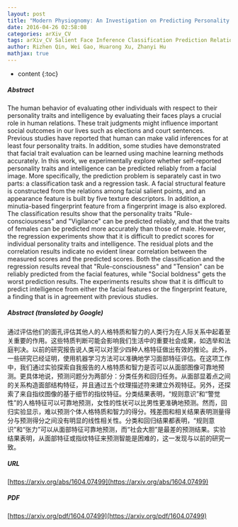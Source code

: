 ```yaml
---
layout: post
title: "Modern Physiognomy: An Investigation on Predicting Personality Traits and Intelligence from the Human Face"
date: 2016-04-26 02:58:08
categories: arXiv_CV
tags: arXiv_CV Salient Face Inference Classification Prediction Relation
author: Rizhen Qin, Wei Gao, Huarong Xu, Zhanyi Hu
mathjax: true
---
```


* content
{:toc}

##### Abstract
The human behavior of evaluating other individuals with respect to their personality traits and intelligence by evaluating their faces plays a crucial role in human relations. These trait judgments might influence important social outcomes in our lives such as elections and court sentences. Previous studies have reported that human can make valid inferences for at least four personality traits. In addition, some studies have demonstrated that facial trait evaluation can be learned using machine learning methods accurately. In this work, we experimentally explore whether self-reported personality traits and intelligence can be predicted reliably from a facial image. More specifically, the prediction problem is separately cast in two parts: a classification task and a regression task. A facial structural feature is constructed from the relations among facial salient points, and an appearance feature is built by five texture descriptors. In addition, a minutia-based fingerprint feature from a fingerprint image is also explored. The classification results show that the personality traits "Rule-consciousness" and "Vigilance" can be predicted reliably, and that the traits of females can be predicted more accurately than those of male. However, the regression experiments show that it is difficult to predict scores for individual personality traits and intelligence. The residual plots and the correlation results indicate no evident linear correlation between the measured scores and the predicted scores. Both the classification and the regression results reveal that "Rule-consciousness" and "Tension" can be reliably predicted from the facial features, while "Social boldness" gets the worst prediction results. The experiments results show that it is difficult to predict intelligence from either the facial features or the fingerprint feature, a finding that is in agreement with previous studies.

##### Abstract (translated by Google)
通过评估他们的面孔评估其他人的人格特质和智力的人类行为在人际关系中起着至关重要的作用。这些特质判断可能会影响我们生活中的重要社会成果，如选举和法庭判决。以前的研究报告说人类可以对至少四种人格特征做出有效的推论。此外，一些研究已经证明，使用机器学习方法可以准确地学习面部特征评估。在这项工作中，我们通过实验探索自我报告的人格特质和智力是否可以从面部图像可靠地预测。更具体地说，预测问题分为两部分：分类任务和回归任务。从面部显着点之间的关系构造面部结构特征，并且通过五个纹理描述符来建立外观特征。另外，还探索了来自指纹图像的基于细节的指纹特征。分类结果表明，“规则意识”和“警觉性”的人格特征可以可靠地预测，女性的性状可以比男性更准确地预测。然而，回归实验显示，难以预测个体人格特质和智力的得分。残差图和相关结果表明测量得分与预测得分之间没有明显的线性相关性。分类和回归结果都表明，“规则意识”和“张力”可以从面部特征可靠地预测，而“社会大胆”是最差的预测结果。实验结果表明，从面部特征或指纹特征来预测智能是困难的，这一发现与以前的研究一致。

##### URL
[https://arxiv.org/abs/1604.07499](https://arxiv.org/abs/1604.07499)

##### PDF
[https://arxiv.org/pdf/1604.07499](https://arxiv.org/pdf/1604.07499)

